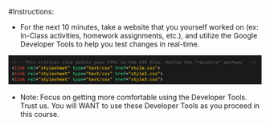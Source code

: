 #Instructions:

* For the next 10 minutes, take a website that you yourself worked on (ex: In-Class activities, homework assignments, etc.), and utilize the Google Developer Tools to help you test changes in real-time. 

![2-MultipleCSS](../../Images/2-MultipleCSS.png)

* Note: Focus on getting more comfortable using the Developer Tools. Trust us. You will WANT to use these Developer Tools as you proceed in this course. 
